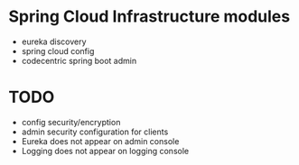 # Spring Cloud Infrastructure modules

- eureka discovery
- spring cloud config
- codecentric spring boot admin

# TODO
 - config security/encryption
 - admin security configuration for clients
 - Eureka does not appear on admin console
 - Logging does not appear on logging console